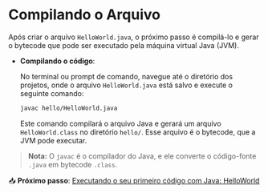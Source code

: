 # Compilando o Arquivo

Após criar o arquivo `HelloWorld.java`, o próximo passo é compilá-lo e gerar o bytecode que pode ser executado pela máquina virtual Java (JVM).

- **Compilando o código**:

  No terminal ou prompt de comando, navegue até o diretório dos projetos, onde o arquivo `HelloWorld.java` está salvo e execute o seguinte comando:

  ```bash
  javac hello/HelloWorld.java
  ```

  Este comando compilará o arquivo Java e gerará um arquivo `HelloWorld.class` no diretório `hello/`. Esse arquivo é o bytecode, que a JVM pode executar.

> **Nota:** O `javac` é o compilador do Java, e ele converte o código-fonte `.java` em bytecode `.class`.

📥 **Próximo passo**: [Executando o seu primeiro código com Java: HelloWorld](execucao.md)
